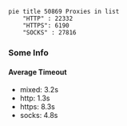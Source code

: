 
```mermaid
pie title 50869 Proxies in list
    "HTTP" : 22332
    "HTTPS": 6190
    "SOCKS" : 27816
```

### Some Info
#### Average Timeout

- mixed: 3.2s
- http: 1.3s
- https: 8.3s
- socks: 4.8s